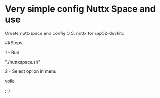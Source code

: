 # Very simple config Nuttx Space and use 
Create nuttxspace and config O.S. nuttx for esp32-devkitc

##Steps

1 - Run

"./nuttxspace.sh"


2 - Select option in menu

voila

;-)

